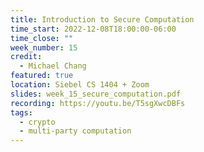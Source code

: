 ```yaml
---
title: Introduction to Secure Computation
time_start: 2022-12-08T18:00:00-06:00
time_close: ""
week_number: 15
credit:
  - Michael Chang
featured: true
location: Siebel CS 1404 + Zoom
slides: week_15_secure_computation.pdf
recording: https://youtu.be/T5sgXwcDBFs
tags:
  - crypto
  - multi-party computation
---
```

